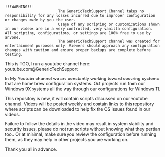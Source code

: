 
                                                                                                !!!WARNING!!!
                            The GenericTechSupport Channel takes no responsibility for any losses incurred due to improper configuration or changes made by you the user. 
                            Usage of any scripting or customizations shown in our videos are in a very controlled, very vanilla configuration. All scripting, configurations, or settings are 100% free to use by anyone. 
                            The GenericTechSupport channel was created for entertainment purposes only. Viewers should approach any configuration changes with caution and ensure proper backups are complete before testing. 


This is TGO, I run a youtube channel here: 
youtube.com@GenericTechSupport

In My Youtube channel we are constantly working toward securing systems that are home brew configuration systems. 
Out projects run from our Windows 9X systems all the way through our configurations for Windows 11. 

This repository is new, it will contain scripts discussed on our youtube channel. 
Videos will be posted weekly and contain links to this repository where scripts can be downloaded to help fix the OS issues found in our videos. 

Failure to follow the details in the video may result in system stability and security issues, please do not run scripts without knowing what they pertian too.. 
Or at minimal, make sure you review the configuration before running them, as they may help in other projects you are working on. 

Thank you all in advance. 

